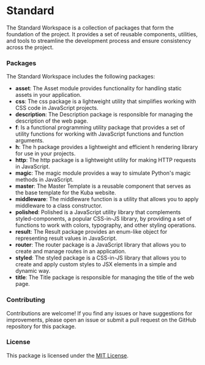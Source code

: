 # Standard

The Standard Workspace is a collection of packages that form the foundation of the project. It provides a set of reusable components, utilities, and tools to streamline the development process and ensure consistency across the project.

### Packages

The Standard Workspace includes the following packages:

- **asset**: The Asset module provides functionality for handling static assets in your application.
- **css**: The css package is a lightweight utility that simplifies working with CSS code in JavaScript projects.
- **description**: The Description package is responsible for managing the description of the web page.
- **f**: Is a functional programming utility package that provides a set of utility functions for working with JavaScript functions and function arguments.
- **h**: The h package provides a lightweight and efficient h rendering library for use in your projects.
- **http**: The http package is a lightweight utility for making HTTP requests in JavaScript.
- **magic**: The magic module provides a way to simulate Python's magic methods in JavaScript.
- **master**: The Master Template is a reusable component that serves as the base template for the Kuba website.
- **middleware**: The middleware function is a utility that allows you to apply middleware to a class constructor.
- **polished**: Polished is a JavaScript utility library that complements styled-components, a popular CSS-in-JS library, by providing a set of functions to work with colors, typography, and other styling operations.
- **result**: The Result package provides an enum-like object for representing result values in JavaScript.
- **router**: The router package is a JavaScript library that allows you to create and manage routes in an application.
- **styled**: The styled package is a CSS-in-JS library that allows you to create and apply custom styles to JSX elements in a simple and dynamic way.
- **title**: The Title package is responsible for managing the title of the web page.

### Contributing

Contributions are welcome! If you find any issues or have suggestions for improvements, please open an issue or submit a pull request on the GitHub repository for this package.

### License

This package is licensed under the [MIT License](https://opensource.org/licenses/MIT).
